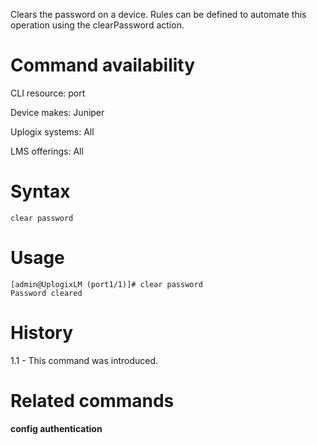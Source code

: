 Clears the password on a device. Rules can be defined to automate this operation using the clearPassword action.

# Command availability 

CLI resource: port

Device makes: Juniper

Uplogix systems: All

LMS offerings: All

# Syntax 

```
clear password
```

# Usage 

```
[admin@UplogixLM (port1/1)]# clear password
Password cleared
```

# History 

1.1 - This command was introduced.

# Related commands 

**config authentication**
